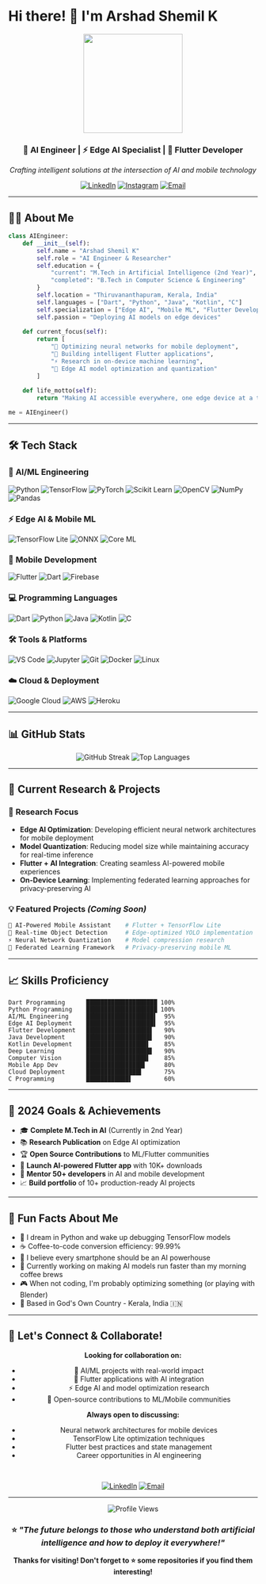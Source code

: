 # Hi there! 👋 I'm **Arshad Shemil K**

<div align="center">
  <img src="https://media.giphy.com/media/v1.Y2lkPTc5MGI3NjExb2VtZHFzdmxiOWU0anJ0ajFvZ3c5bWRvbmxvZnRzOGpoNnY2dDVreiZlcD12MV9naWZzX3NlYXJjaCZjdD1n/13HgwGsXF0aiGY/giphy.gif" width="200"/>
  
  ### 🤖 AI Engineer | ⚡ Edge AI Specialist | 📱 Flutter Developer
  
  *Crafting intelligent solutions at the intersection of AI and mobile technology*
  
  [![LinkedIn](https://img.shields.io/badge/-Arshad%20Shemil%20K-0A66C2?style=for-the-badge&logo=linkedin&logoColor=white)](https://www.linkedin.com/in/arshad-shemil-k-964424243)
  [![Instagram](https://img.shields.io/badge/-@arshuu__u-E4405F?style=for-the-badge&logo=instagram&logoColor=white)](https://www.instagram.com/arshuu__u)
  [![Email](https://img.shields.io/badge/-arshadshemilk@gmail.com-D14836?style=for-the-badge&logo=gmail&logoColor=white)](mailto:arshadshemilk@gmail.com)
</div>

---

## 👨‍💻 About Me

```python
class AIEngineer:
    def __init__(self):
        self.name = "Arshad Shemil K"
        self.role = "AI Engineer & Researcher"
        self.education = {
            "current": "M.Tech in Artificial Intelligence (2nd Year)",
            "completed": "B.Tech in Computer Science & Engineering"
        }
        self.location = "Thiruvananthapuram, Kerala, India"
        self.languages = ["Dart", "Python", "Java", "Kotlin", "C"]
        self.specialization = ["Edge AI", "Mobile ML", "Flutter Development"]
        self.passion = "Deploying AI models on edge devices"
    
    def current_focus(self):
        return [
            "🧠 Optimizing neural networks for mobile deployment",
            "📱 Building intelligent Flutter applications",
            "⚡ Research in on-device machine learning",
            "🚀 Edge AI model optimization and quantization"
        ]
    
    def life_motto(self):
        return "Making AI accessible everywhere, one edge device at a time! 🌟"

me = AIEngineer()
```

---

## 🛠️ Tech Stack

### 🧠 **AI/ML Engineering**
![Python](https://img.shields.io/badge/Python-3776AB?style=for-the-badge&logo=python&logoColor=white)
![TensorFlow](https://img.shields.io/badge/TensorFlow-FF6F00?style=for-the-badge&logo=tensorflow&logoColor=white)
![PyTorch](https://img.shields.io/badge/PyTorch-EE4C2C?style=for-the-badge&logo=pytorch&logoColor=white)
![Scikit Learn](https://img.shields.io/badge/scikit_learn-F7931E?style=for-the-badge&logo=scikit-learn&logoColor=white)
![OpenCV](https://img.shields.io/badge/OpenCV-27338e?style=for-the-badge&logo=OpenCV&logoColor=white)
![NumPy](https://img.shields.io/badge/numpy-013243?style=for-the-badge&logo=numpy&logoColor=white)
![Pandas](https://img.shields.io/badge/pandas-150458?style=for-the-badge&logo=pandas&logoColor=white)

### ⚡ **Edge AI & Mobile ML**
![TensorFlow Lite](https://img.shields.io/badge/TensorFlow_Lite-FF6F00?style=for-the-badge&logo=tensorflow&logoColor=white)
![ONNX](https://img.shields.io/badge/ONNX-005CED?style=for-the-badge&logo=onnx&logoColor=white)
![Core ML](https://img.shields.io/badge/Core_ML-000000?style=for-the-badge&logo=apple&logoColor=white)

### 📱 **Mobile Development**
![Flutter](https://img.shields.io/badge/Flutter-02569B?style=for-the-badge&logo=flutter&logoColor=white)
![Dart](https://img.shields.io/badge/Dart-0175C2?style=for-the-badge&logo=dart&logoColor=white)
![Firebase](https://img.shields.io/badge/firebase-ffca28?style=for-the-badge&logo=firebase&logoColor=black)

### 💻 **Programming Languages**
![Dart](https://img.shields.io/badge/Dart-0175C2?style=for-the-badge&logo=dart&logoColor=white)
![Python](https://img.shields.io/badge/Python-3776AB?style=for-the-badge&logo=python&logoColor=white)
![Java](https://img.shields.io/badge/Java-ED8B00?style=for-the-badge&logo=openjdk&logoColor=white)
![Kotlin](https://img.shields.io/badge/Kotlin-7F52FF?style=for-the-badge&logo=kotlin&logoColor=white)
![C](https://img.shields.io/badge/C-00599C?style=for-the-badge&logo=c&logoColor=white)

### 🛠️ **Tools & Platforms**
![VS Code](https://img.shields.io/badge/VS_Code-007ACC?style=for-the-badge&logo=visual-studio-code&logoColor=white)
![Jupyter](https://img.shields.io/badge/Jupyter-F37626?style=for-the-badge&logo=jupyter&logoColor=white)
![Git](https://img.shields.io/badge/Git-F05032?style=for-the-badge&logo=git&logoColor=white)
![Docker](https://img.shields.io/badge/Docker-2CA5E0?style=for-the-badge&logo=docker&logoColor=white)
![Linux](https://img.shields.io/badge/Linux-FCC624?style=for-the-badge&logo=linux&logoColor=black)

### ☁️ **Cloud & Deployment**
![Google Cloud](https://img.shields.io/badge/Google_Cloud-4285F4?style=for-the-badge&logo=google-cloud&logoColor=white)
![AWS](https://img.shields.io/badge/AWS-FF9900?style=for-the-badge&logo=amazon-aws&logoColor=white)
![Heroku](https://img.shields.io/badge/Heroku-430098?style=for-the-badge&logo=heroku&logoColor=white)

---

## 📊 GitHub Stats

<div align="center">
  <img src="https://github-readme-streak-stats.herokuapp.com/?user=yourusername&theme=radical&hide_border=true&background=0D1117&stroke=00FF88&ring=00FF88&fire=FF6B6B&currStreakLabel=00FF88" alt="GitHub Streak" />
  
  <img src="https://github-readme-stats.vercel.app/api/top-langs/?username=yourusername&layout=compact&theme=radical&hide_border=true&bg_color=0D1117&title_color=00FF88&text_color=FFFFFF&langs_count=8&include=dart,python,java,kotlin,c,javascript,html,css" alt="Top Languages" />
</div>

---

## 🚀 Current Research & Projects

### 🔬 **Research Focus**
- **Edge AI Optimization**: Developing efficient neural network architectures for mobile deployment
- **Model Quantization**: Reducing model size while maintaining accuracy for real-time inference
- **Flutter + AI Integration**: Creating seamless AI-powered mobile experiences
- **On-Device Learning**: Implementing federated learning approaches for privacy-preserving AI

### 💡 **Featured Projects** *(Coming Soon)*
```bash
📱 AI-Powered Mobile Assistant    # Flutter + TensorFlow Lite
🧠 Real-time Object Detection     # Edge-optimized YOLO implementation  
⚡ Neural Network Quantization    # Model compression research
🔮 Federated Learning Framework   # Privacy-preserving mobile ML
```

---

## 📈 Skills Proficiency

```text
Dart Programming      ████████████████████ 100%
Python Programming    ████████████████████ 100%
AI/ML Engineering     ███████████████████▌  95%
Edge AI Deployment    ███████████████████▌  95%
Flutter Development   ██████████████████▌   90%
Java Development      ██████████████████▌   90%
Kotlin Development    █████████████████▌    85%
Deep Learning         ██████████████████▌   90%
Computer Vision       █████████████████▌    85%
Mobile App Dev        ████████████████▌     80%
Cloud Deployment      ███████████████▌      75%
C Programming         ████████████▌         60%
```

---

## 🎯 2024 Goals & Achievements

- 🎓 **Complete M.Tech in AI** (Currently in 2nd Year)
- 📚 **Research Publication** on Edge AI optimization
- 🏆 **Open Source Contributions** to ML/Flutter communities
- 🚀 **Launch AI-powered Flutter app** with 10K+ downloads
- 🌟 **Mentor 50+ developers** in AI and mobile development
- 📈 **Build portfolio** of 10+ production-ready AI projects

---

## 🌟 Fun Facts About Me

- 🤖 I dream in Python and wake up debugging TensorFlow models
- ☕ Coffee-to-code conversion efficiency: 99.99%
- 📱 I believe every smartphone should be an AI powerhouse
- 🧠 Currently working on making AI models run faster than my morning coffee brews
- 🎮 When not coding, I'm probably optimizing something (or playing with Blender)
- 🌊 Based in God's Own Country - Kerala, India 🇮🇳

---

## 🤝 Let's Connect & Collaborate!

<div align="center">
  
  **Looking for collaboration on:**
  - 🤖 AI/ML projects with real-world impact
  - 📱 Flutter applications with AI integration
  - ⚡ Edge AI and model optimization research
  - 🚀 Open-source contributions to ML/Mobile communities
  
  **Always open to discussing:**
  - Neural network architectures for mobile devices
  - TensorFlow Lite optimization techniques
  - Flutter best practices and state management
  - Career opportunities in AI engineering
  
  <br>
  
  [![LinkedIn](https://img.shields.io/badge/Let's_Connect_on_LinkedIn-0077B5?style=for-the-badge&logo=linkedin&logoColor=white)](https://www.linkedin.com/in/arshad-shemil-k-964424243)
  [![Email](https://img.shields.io/badge/Drop_me_an_Email-D14836?style=for-the-badge&logo=gmail&logoColor=white)](mailto:arshadshemilk@gmail.com)
  
</div>

---

<div align="center">
  <img src="https://komarev.com/ghpvc/?username=yourusername&style=for-the-badge&color=00FF88" alt="Profile Views" />
  
  ### ⭐ *"The future belongs to those who understand both artificial intelligence and how to deploy it everywhere!"*
  
  **Thanks for visiting! Don't forget to ⭐ some repositories if you find them interesting!**
</div>
